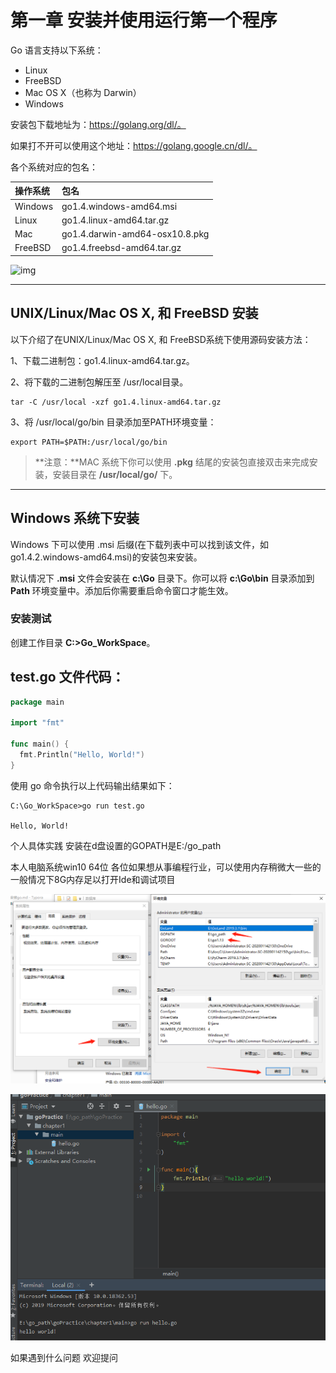 # 第一章 安装并使用运行第一个程序

Go 语言支持以下系统：

- Linux
- FreeBSD
- Mac OS X（也称为 Darwin）
- Windows

安装包下载地址为：https://golang.org/dl/。

如果打不开可以使用这个地址：https://golang.google.cn/dl/。

各个系统对应的包名：

| 操作系统 | 包名                           |
| :------- | :----------------------------- |
| Windows  | go1.4.windows-amd64.msi        |
| Linux    | go1.4.linux-amd64.tar.gz       |
| Mac      | go1.4.darwin-amd64-osx10.8.pkg |
| FreeBSD  | go1.4.freebsd-amd64.tar.gz     |

![img](https://www.runoob.com/wp-content/uploads/2015/06/golist.jpg)

------

## UNIX/Linux/Mac OS X, 和 FreeBSD 安装

以下介绍了在UNIX/Linux/Mac OS X, 和 FreeBSD系统下使用源码安装方法：

1、下载二进制包：go1.4.linux-amd64.tar.gz。

2、将下载的二进制包解压至 /usr/local目录。

```
tar -C /usr/local -xzf go1.4.linux-amd64.tar.gz
```

3、将 /usr/local/go/bin 目录添加至PATH环境变量：

```
export PATH=$PATH:/usr/local/go/bin
```

> **注意：**MAC 系统下你可以使用 **.pkg** 结尾的安装包直接双击来完成安装，安装目录在 **/usr/local/go/** 下。

------

## Windows 系统下安装

Windows 下可以使用 .msi 后缀(在下载列表中可以找到该文件，如go1.4.2.windows-amd64.msi)的安装包来安装。

默认情况下 **.msi** 文件会安装在 **c:\Go** 目录下。你可以将 **c:\Go\bin** 目录添加到 **Path** 环境变量中。添加后你需要重启命令窗口才能生效。

### 安装测试

创建工作目录 **C:\>Go_WorkSpace**。

## test.go 文件代码：

```go
package main

import "fmt"

func main() {
  fmt.Println("Hello, World!")
}
```



使用 go 命令执行以上代码输出结果如下：

```
C:\Go_WorkSpace>go run test.go

Hello, World!
```

个人具体实践 安装在d盘设置的GOPATH是E:/go_path

本人电脑系统win10 64位 各位如果想从事编程行业，可以使用内存稍微大一些的一般情况下8G内存足以打开Ide和调试项目

![image-20200321144404008](安装go.assets/image-20200321144404008.png)

![image-20200321140631022](安装go.assets/image-20200321140631022.png)

如果遇到什么问题 欢迎提问

